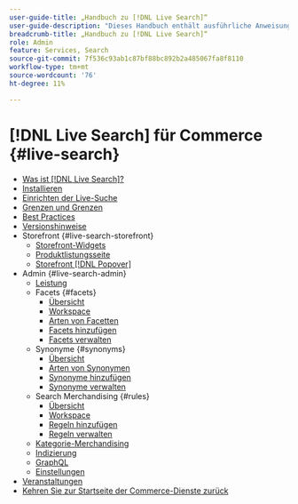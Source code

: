 ```yaml
---
user-guide-title: „Handbuch zu [!DNL Live Search]“
user-guide-description: "Dieses Handbuch enthält ausführliche Anweisungen zur Verwendung von [!DNL Live Search] aus Adobe Commerce."
breadcrumb-title: „Handbuch zu [!DNL Live Search]“
role: Admin
feature: Services, Search
source-git-commit: 7f536c93ab1c87bf88bc892b2a485067fa8f8110
workflow-type: tm+mt
source-wordcount: '76'
ht-degree: 11%

---
```


# [!DNL Live Search] für Commerce {#live-search}

- [Was ist [!DNL Live Search]?](overview.md)
- [Installieren](install.md)
- [Einrichten der Live-Suche](workspace.md)
- [Grenzen und Grenzen](boundaries-limits.md)
- [Best Practices](best-practice.md)
- [Versionshinweise](release-notes.md)
- Storefront {#live-search-storefront}
   - [Storefront-Widgets](storefront-widgets.md)
   - [Produktlistungsseite](plp-styling.md)
   - [Storefront [!DNL Popover]](storefront-popover.md)
- Admin {#live-search-admin}
   - [Leistung](performance.md)
   - Facets {#facets}
      - [Übersicht](facets.md)
      - [Workspace](faceting-workspace.md)
      - [Arten von Facetten](facets-type.md)
      - [Facets hinzufügen](facets-add.md)
      - [Facets verwalten](facets-manage.md)
   - Synonyme {#synonyms}
      - [Übersicht](synonyms.md)
      - [Arten von Synonymen](synonyms-type.md)
      - [Synonyme hinzufügen](synonyms-add.md)
      - [Synonyme verwalten](synonyms-manage.md)
   - Search Merchandising {#rules}
      - [Übersicht](rules.md)
      - [Workspace](rules-workspace.md)
      - [Regeln hinzufügen](rules-add.md)
      - [Regeln verwalten](rules-manage.md)
   - [Kategorie-Merchandising](category-merch.md)
   - [Indizierung](indexing.md)
   - [GraphQL](graphql.md)
   - [Einstellungen](settings.md)
- [Veranstaltungen](events.md)
- [Kehren Sie zur Startseite der Commerce-Dienste zurück](https://experienceleague.adobe.com/docs/commerce-merchant-services/user-guides/home.html)